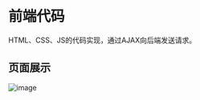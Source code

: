 # 前端代码

HTML、CSS、JS的代码实现，通过AJAX向后端发送请求。

## 页面展示
![image](https://user-images.githubusercontent.com/46997815/148683148-9704bd05-d07b-460d-bcae-48af90b6722e.png)

